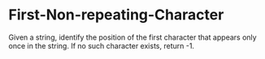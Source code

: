 # First-Non-repeating-Character
Given a string, identify the position of the first character that appears only once in the string. If no such character exists, return -1.
